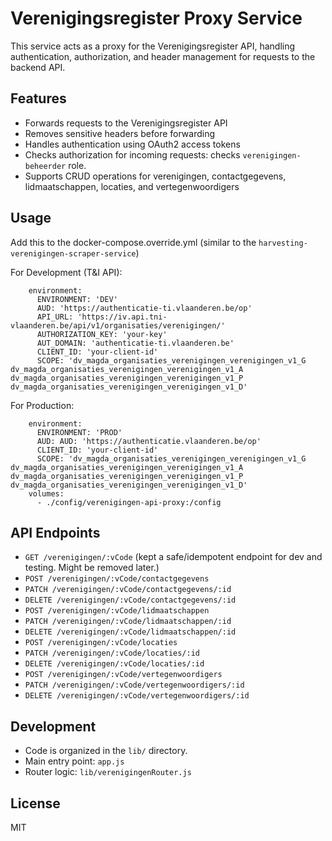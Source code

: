 # Verenigingsregister Proxy Service

This service acts as a proxy for the Verenigingsregister API, handling authentication, authorization, and header management for requests to the backend API.

## Features

- Forwards requests to the Verenigingsregister API
- Removes sensitive headers before forwarding
- Handles authentication using OAuth2 access tokens
- Checks authorization for incoming requests: checks `verenigingen-beheerder` role. 
- Supports CRUD operations for verenigingen, contactgegevens, lidmaatschappen, locaties, and vertegenwoordigers

## Usage

Add this to the docker-compose.override.yml (similar to the `harvesting-verenigingen-scraper-service`)

For Development (T&I API):

```
    environment:
      ENVIRONMENT: 'DEV'
      AUD: 'https://authenticatie-ti.vlaanderen.be/op'
      API_URL: 'https://iv.api.tni-vlaanderen.be/api/v1/organisaties/verenigingen/'
      AUTHORIZATION_KEY: 'your-key'
      AUT_DOMAIN: 'authenticatie-ti.vlaanderen.be'
      CLIENT_ID: 'your-client-id'
      SCOPE: 'dv_magda_organisaties_verenigingen_verenigingen_v1_G dv_magda_organisaties_verenigingen_verenigingen_v1_A dv_magda_organisaties_verenigingen_verenigingen_v1_P dv_magda_organisaties_verenigingen_verenigingen_v1_D'
```

For Production:

```
    environment:
      ENVIRONMENT: 'PROD'
      AUD: AUD: 'https://authenticatie.vlaanderen.be/op'
      CLIENT_ID: 'your-client-id'
      SCOPE: 'dv_magda_organisaties_verenigingen_verenigingen_v1_G dv_magda_organisaties_verenigingen_verenigingen_v1_A dv_magda_organisaties_verenigingen_verenigingen_v1_P dv_magda_organisaties_verenigingen_verenigingen_v1_D'
    volumes:
      - ./config/verenigingen-api-proxy:/config
```

## API Endpoints

- `GET /verenigingen/:vCode` (kept a safe/idempotent endpoint for dev and testing. Might be removed later.)
- `POST /verenigingen/:vCode/contactgegevens`
- `PATCH /verenigingen/:vCode/contactgegevens/:id`
- `DELETE /verenigingen/:vCode/contactgegevens/:id`
- `POST /verenigingen/:vCode/lidmaatschappen`
- `PATCH /verenigingen/:vCode/lidmaatschappen/:id`
- `DELETE /verenigingen/:vCode/lidmaatschappen/:id`
- `POST /verenigingen/:vCode/locaties`
- `PATCH /verenigingen/:vCode/locaties/:id`
- `DELETE /verenigingen/:vCode/locaties/:id`
- `POST /verenigingen/:vCode/vertegenwoordigers`
- `PATCH /verenigingen/:vCode/vertegenwoordigers/:id`
- `DELETE /verenigingen/:vCode/vertegenwoordigers/:id`

## Development

- Code is organized in the `lib/` directory.
- Main entry point: `app.js`
- Router logic: `lib/verenigingenRouter.js`

## License

MIT
